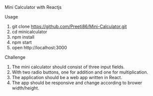 Mini Calculator with Reactjs

Usage 

1. git clone https://github.com/Preeti86/Mini-Calculator.git
2. cd minicalculator
3. npm install
4. npm start
5. open http://localhost:3000

Challenge

1. The mini calculator should consist of three input fields.
2. With two radio buttons, one for addition and one for multiplication.
3. The application should be a web app written in React.
4. The app should be responsive and change according to brower width/height.



